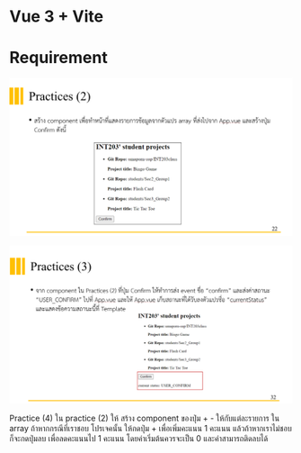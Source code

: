 # Vue 3 + Vite

# Requirement

![Requirement2](public/Requirement2.png)


![Requirement3](public/Requirement3.png)

Practice (4) ใน practice (2) ให้ สร้าง component ของปุ่ม + - ให้กับแต่ละรายการ ใน array ถ้าหากกรณีที่เราชอบ โปรเจคนั้น ให้กดปุ่ม + เพื่อเพิ่มคะแนน 1 คะแนน แล้วถ้าหากเราไม่ชอบ ก็จะกดปุ่มลบ เพื่อลดคะแนนไป 1 คะแนน โดยค่าเริ่มต้นควรจะเป็น 0 และค่าสามารถติดลบได้
